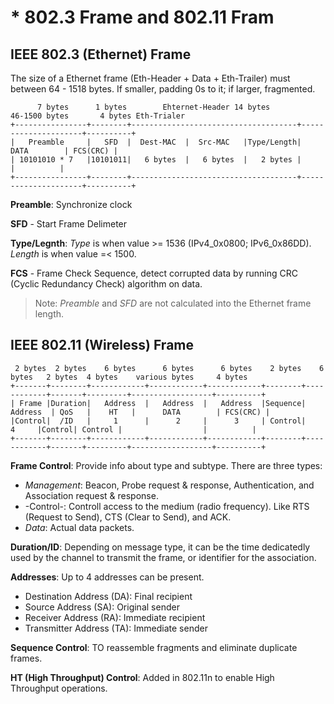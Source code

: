 # * 802.3 Frame and 802.11 Fram

## IEEE 802.3 (Ethernet) Frame
The size of a Ethernet frame (Eth-Header + Data + Eth-Trailer) must between 64 - 1518 bytes. If smaller, padding 0s to it; if larger, fragmented.
```
      7 bytes      1 bytes        Ehternet-Header 14 bytes          46-1500 bytes       4 bytes Eth-Trialer 
+----------------+--------+-------------------------------------+---------------------+----------+
|   Preamble     |   SFD  |  Dest-MAC  |  Src-MAC   |Type/Length|         DATA        | FCS(CRC) |
| 10101010 * 7   |10101011|   6 bytes  |   6 bytes  |   2 bytes |                     |          |  
+----------------+--------+-------------------------------------+---------------------+----------+

```
**Preamble**: Synchronize clock  

**SFD** - Start Frame Delimeter  

**Type/Legnth**: _Type_ is when value >= 1536 (IPv4_0x0800; IPv6_0x86DD). _Length_ is when value =< 1500.  

**FCS** - Frame Check Sequence, detect corrupted data by running CRC (Cyclic Redundancy Check) algorithm on data.  
> Note: _Preamble_ and _SFD_ are not calculated into the Ethernet frame length.

## IEEE 802.11 (Wireless) Frame

```
 2 bytes  2 bytes    6 bytes      6 bytes      6 bytes    2 bytes    6 bytes   2 bytes  4 bytes    various bytes     4 bytes
+-------+--------+------------+------------+------------+--------+------------+-------+---------+------------------+----------+
| Frame |Duration|   Address  |   Address  |   Address  |Sequence|   Address  | QoS   |    HT   |      DATA        | FCS(CRC) | 
|Control|  /ID   |     1      |      2     |      3     | Control|      4     |Control| Control |                  |          |
+-------+--------+------------+------------+------------+--------+------------+-------+---------+------------------+----------+
```
**Frame Control**: Provide info about type and subtype. There are three types:
 - _Management_: Beacon, Probe request & response, Authentication, and Association request & response.
 - -Control-: Controll access to the medium (radio frequency). Like RTS (Request to Send), CTS (Clear to Send), and ACK.
 - _Data_: Actual data packets.

**Duration/ID**: Depending on message type, it can be the time dedicatedly used by the channel to transmit the frame, or identifier for the association.

**Addresses**: Up to 4 addresses can be present.  
 - Destination Address (DA): Final recipient
 - Source Address (SA): Original sender
 - Receiver Address (RA): Immediate recipient
 - Transmitter Address (TA): Immediate sender  

**Sequence Control**: TO reassemble fragments and eliminate duplicate frames.  

**HT (High Throughput) Control**: Added in 802.11n to enable High Throughput operations.  
